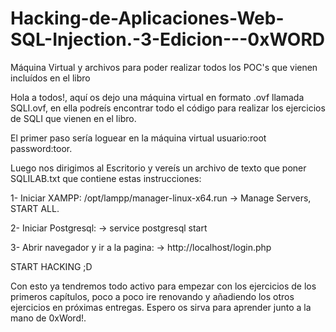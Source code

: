 # Hacking-de-Aplicaciones-Web-SQL-Injection.-3-Edicion---0xWORD

Máquina Virtual y archivos para poder realizar todos los POC's que vienen incluídos en el libro

Hola a todos!, aquí os dejo una máquina virtual en formato .ovf llamada SQLI.ovf, en ella podreís encontrar todo el código para realizar los ejercicios de SQLI que vienen en el libro.

El primer paso sería loguear en la máquina virtual usuario:root password:toor.

Luego nos dirigimos al Escritorio y vereís un archivo de texto que poner SQLILAB.txt que contiene estas instrucciones:

1- Iniciar XAMPP:
/opt/lampp/manager-linux-x64.run
	-> Manage Servers, START ALL.

2- Iniciar Postgresql:
	-> service postgresql start

3- Abrir navegador y ir a la pagina:
	-> http://localhost/login.php

START HACKING ;D

Con esto ya tendremos todo activo para empezar con los ejercicios de los primeros capítulos, poco a poco ire renovando y añadiendo los otros ejercicios en próximas entregas. Espero os sirva para aprender junto a la mano de 0xWord!.
